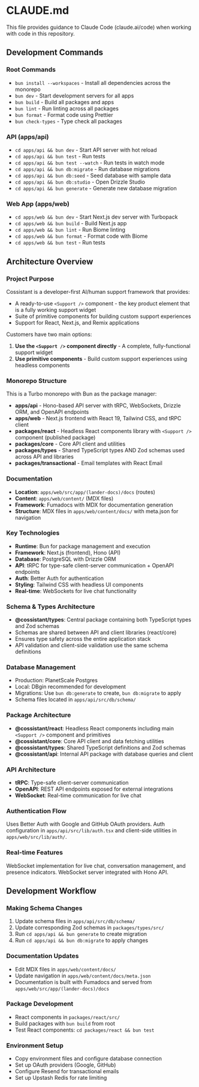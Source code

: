 # CLAUDE.md

This file provides guidance to Claude Code (claude.ai/code) when working with code in this repository.

## Development Commands

### Root Commands
- `bun install --workspaces` - Install all dependencies across the monorepo
- `bun dev` - Start development servers for all apps
- `bun build` - Build all packages and apps
- `bun lint` - Run linting across all packages
- `bun format` - Format code using Prettier
- `bun check-types` - Type check all packages

### API (apps/api)
- `cd apps/api && bun dev` - Start API server with hot reload
- `cd apps/api && bun test` - Run tests
- `cd apps/api && bun test --watch` - Run tests in watch mode
- `cd apps/api && bun db:migrate` - Run database migrations
- `cd apps/api && bun db:seed` - Seed database with sample data
- `cd apps/api && bun db:studio` - Open Drizzle Studio
- `cd apps/api && bun generate` - Generate new database migration

### Web App (apps/web)
- `cd apps/web && bun dev` - Start Next.js dev server with Turbopack
- `cd apps/web && bun build` - Build Next.js app
- `cd apps/web && bun lint` - Run Biome linting
- `cd apps/web && bun format` - Format code with Biome
- `cd apps/web && bun test` - Run tests

## Architecture Overview

### Project Purpose
Cossistant is a developer-first AI/human support framework that provides:
- A ready-to-use `<Support />` component - the key product element that is a fully working support widget
- Suite of primitive components for building custom support experiences
- Support for React, Next.js, and Remix applications

Customers have two main options:
1. **Use the `<Support />` component directly** - A complete, fully-functional support widget
2. **Use primitive components** - Build custom support experiences using headless components

### Monorepo Structure
This is a Turbo monorepo with Bun as the package manager:
- **apps/api** - Hono-based API server with tRPC, WebSockets, Drizzle ORM, and OpenAPI endpoints
- **apps/web** - Next.js frontend with React 19, Tailwind CSS, and tRPC client
- **packages/react** - Headless React components library with `<Support />` component (published package)
- **packages/core** - Core API client and utilities
- **packages/types** - Shared TypeScript types AND Zod schemas used across API and libraries
- **packages/transactional** - Email templates with React Email

### Documentation
- **Location**: `apps/web/src/app/(lander-docs)/docs` (routes)
- **Content**: `apps/web/content/` (MDX files)
- **Framework**: Fumadocs with MDX for documentation generation
- **Structure**: MDX files in `apps/web/content/docs/` with meta.json for navigation

### Key Technologies
- **Runtime**: Bun for package management and execution
- **Framework**: Next.js (frontend), Hono (API)
- **Database**: PostgreSQL with Drizzle ORM
- **API**: tRPC for type-safe client-server communication + OpenAPI endpoints
- **Auth**: Better Auth for authentication
- **Styling**: Tailwind CSS with headless UI components
- **Real-time**: WebSockets for live chat functionality

### Schema & Types Architecture
- **@cossistant/types**: Central package containing both TypeScript types and Zod schemas
- Schemas are shared between API and client libraries (react/core)
- Ensures type safety across the entire application stack
- API validation and client-side validation use the same schema definitions

### Database Management
- Production: PlanetScale Postgres
- Local: DBgin recommended for development
- Migrations: Use `bun db:generate` to create, `bun db:migrate` to apply
- Schema files located in `apps/api/src/db/schema/`

### Package Architecture
- **@cossistant/react**: Headless React components including main `<Support />` component and primitives
- **@cossistant/core**: Core API client and data fetching utilities
- **@cossistant/types**: Shared TypeScript definitions and Zod schemas
- **@cossistant/api**: Internal API package with database queries and client

### API Architecture
- **tRPC**: Type-safe client-server communication
- **OpenAPI**: REST API endpoints exposed for external integrations
- **WebSocket**: Real-time communication for live chat

### Authentication Flow
Uses Better Auth with Google and GitHub OAuth providers. Auth configuration in `apps/api/src/lib/auth.tsx` and client-side utilities in `apps/web/src/lib/auth/`.

### Real-time Features
WebSocket implementation for live chat, conversation management, and presence indicators. WebSocket server integrated with Hono API.

## Development Workflow

### Making Schema Changes
1. Update schema files in `apps/api/src/db/schema/`
2. Update corresponding Zod schemas in `packages/types/src/`
3. Run `cd apps/api && bun generate` to create migration
4. Run `cd apps/api && bun db:migrate` to apply changes

### Documentation Updates
- Edit MDX files in `apps/web/content/docs/`
- Update navigation in `apps/web/content/docs/meta.json`
- Documentation is built with Fumadocs and served from `apps/web/src/app/(lander-docs)/docs`

### Package Development
- React components in `packages/react/src/`
- Build packages with `bun build` from root
- Test React components: `cd packages/react && bun test`

### Environment Setup
- Copy environment files and configure database connection
- Set up OAuth providers (Google, GitHub)
- Configure Resend for transactional emails
- Set up Upstash Redis for rate limiting